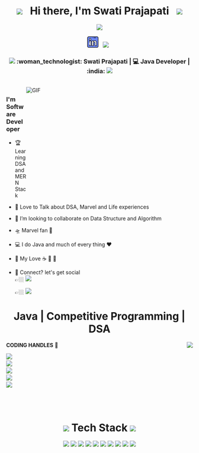<div align="center">
   <h1> <img src="https://camo.githubusercontent.com/d3359cb00ab0b5ed8f2e1fe3fceb4fbaf3b614340f8c0db99c17b9f50b351770/68747470733a2f2f656d6f6a69732e736c61636b6d6f6a69732e636f6d2f656d6f6a69732f696d616765732f313533313834393433302f343234362f626c6f622d73756e676c61737365732e6769663f31353331383439343330" width ="35px"> &nbsp; Hi there, I'm Swati Prajapati &nbsp;  <img src="https://media.giphy.com/media/hvRJCLFzcasrR4ia7z/giphy.gif" width="25px"> </h1>
   
   
   <img src="https://pronoun.cyou/x/y?subject=She&object=Her&height=20"> 
</div>

<p align='center'>
   <a href="https://www.linkedin.com/in/swati-prajapati-008/"><img height="30" src="https://raw.githubusercontent.com/8bithemant/8bithemant/master/linkedin.png?raw=true"></a>&nbsp;&nbsp;
<a href="https://twitter.com/sassy_coder"><img height="30" src="https://user-images.githubusercontent.com/42577922/133311088-97b03c25-a44b-430b-a7ee-9d84f1da46c7.png"></a>&nbsp;&nbsp;
 </p>


<div align="center">
<h3><img src="https://media.giphy.com/media/WUlplcMpOCEmTGBtBW/giphy.gif" width="30"> :woman_technologist:  Swati Prajapati | 💻 Java Developer | :india: <img src="https://media.giphy.com/media/WUlplcMpOCEmTGBtBW/giphy.gif" width="30"></h3>
</div>
 
 
<br />
<img align="right" height="270px" width="450px" alt="GIF" src="https://github-readme-stats.vercel.app/api?username=swatiprajapati08&show_icons=true&theme=tokyonight" />
<p align="center">
  <h3> I'm  Software Developer</h3>
</p>

 - :trophy: Learning DSA and MERN Stack
 
 - :calling: Love to Talk about DSA, Marvel and Life experiences 

 - 👯 I’m looking to collaborate on Data Structure and Algorithm
   
 - 🛸 Marvel fan :superhero:
 
 - 💻 I do Java and much of every thing :heart:

 -  :purple_heart: My Love :coffee: :pizza: :rice:
 
 - 💬 Connect? let's get social <br />
     👉🏼 [<img src="https://img.shields.io/badge/Twitter-1DA1F2?style=for-the-badge&logo=twitter&logoColor=white" >](https://twitter.com/sassy_coder)

     👉🏼 [<img src="https://img.shields.io/badge/LinkedIn-0077B5?style=for-the-badge&logo=linkedin&logoColor=white" >](linkedin.com/in/swati-prajapati-008/)
 
<div align="center">
  <h1>  Java | Competitive Programming | DSA </h1>
</div>
  
  <a href="https://github.com/swatiprajapati08/github-readme-stats">
  <img align="right" src="https://github-readme-stats.vercel.app/api/top-langs/?username=swatiprajapati08" />
</a>
  
  **CODING HANDLES** 🔢 

  [<img src="https://img.shields.io/badge/-GeeksforGeeks-2F8D46?style=for-the-badge&logo=GeeksforGeeks&logoColor=white" >](https://auth.geeksforgeeks.org/user/codertheta1/profile) <br/>
  [<img src="https://img.shields.io/badge/-LeetCode-FFA116?style=for-the-badge&logo=LeetCode&logoColor=black" >](https://leetcode.com/codertheta/)<br/>
  [<img src="https://img.shields.io/badge/-CodeChef-5B4638?style=for-the-badge&logo=CodeChef&logoColor=black" >](https://www.codechef.com/users/swati08)  <br/>
  [<img src="https://img.shields.io/badge/-Hackerrank-2EC866?style=for-the-badge&logo=HackerRank&logoColor=white">](https://www.hackerrank.com/swatiprajapati08) <br/>
[<img src="https://img.shields.io/badge/-LintCode-2E8BC0?style=for-the-badge&logo=LintCode&logoColor=white">](https://www.lintcode.com/user/swati6/) <br/>

<br />

<br />
<div align="center">
  
  <h1> <img src="https://media.giphy.com/media/WUlplcMpOCEmTGBtBW/giphy.gif" width="30"> Tech Stack  <img src="https://media.giphy.com/media/WUlplcMpOCEmTGBtBW/giphy.gif" width="30"></h1> 
  </div>

<!-- <img  height="450px" width="1000px"  alt="Tech stack" src="https://user-images.githubusercontent.com/42577922/133302011-eda22078-ba20-418d-be30-623cf3cf45e1.png" /> -->

<div align ="center">
<img src="https://img.icons8.com/color/96/000000/java-coffee-cup-logo--v1.png"/>
   <img src="https://img.icons8.com/color/96/000000/html-5--v1.png"/>
   <img src="https://img.icons8.com/color/96/000000/css3.png"/>
   <img src="https://img.icons8.com/color/96/000000/javascript--v1.png"/>
   <img src="https://img.icons8.com/color/96/000000/nodejs.png"/>
   <img src="https://img.icons8.com/plasticine/100/000000/react.png"/>
   <img src="https://img.icons8.com/external-tal-revivo-shadow-tal-revivo/96/000000/external-mongodb-a-cross-platform-document-oriented-database-program-logo-shadow-tal-revivo.png"/>
   <img src="https://img.icons8.com/color/96/000000/flutter.png"/>
   <img src="https://img.icons8.com/color/96/000000/dart.png"/>
   <img src="https://img.icons8.com/color/96/000000/amazon-web-services.png"/>
   </div>

